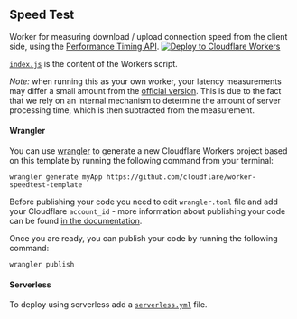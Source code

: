 ## Speed Test

Worker for measuring download / upload connection speed from the client side, using the [Performance Timing API](https://w3c.github.io/perf-timing-primer/).
[![Deploy to Cloudflare Workers](https://deploy.workers.cloudflare.com/button)](https://deploy.workers.cloudflare.com/?url=https://github.com/davidtsong/worker-speedtest-template)


[`index.js`](https://github.com/cloudflare/worker-speedtest-template/blob/master/router.js) is the content of the Workers script.

*Note:* when running this as your own worker, your latency measurements may differ a small amount from the [official version](https://speed.cloudflare.com). This is due to the fact that we rely on an internal mechanism to determine the amount of server processing time, which is then subtracted from the measurement.

#### Wrangler

You can use [wrangler](https://github.com/cloudflare/wrangler) to generate a new Cloudflare Workers project based on this template by running the following command from your terminal:

```
wrangler generate myApp https://github.com/cloudflare/worker-speedtest-template
```

Before publishing your code you need to edit `wrangler.toml` file and add your Cloudflare `account_id` - more information about publishing your code can be found [in the documentation](https://workers.cloudflare.com/docs/quickstart/configuring-and-publishing/).

Once you are ready, you can publish your code by running the following command:

```
wrangler publish
```

#### Serverless

To deploy using serverless add a [`serverless.yml`](https://serverless.com/framework/docs/providers/cloudflare/) file.
